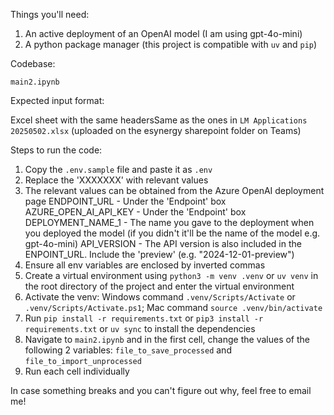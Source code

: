 Things you'll need:

1. An active deployment of an OpenAI model (I am using gpt-4o-mini)
2. A python package manager (this project is compatible with `uv` and `pip`)

Codebase:

`main2.ipynb`

Expected input format:

Excel sheet with the same headersSame as the ones in `LM Applications 20250502.xlsx` (uploaded on the esynergy sharepoint folder on Teams)

Steps to run the code:

1. Copy the `.env.sample` file and paste it as `.env`
2. Replace the 'XXXXXXX' with relevant values
3. The relevant values can be obtained from the Azure OpenAI deployment page
   ENDPOINT_URL - Under the 'Endpoint' box
   AZURE_OPEN_AI_API_KEY - Under the 'Endpoint' box
   DEPLOYMENT_NAME_1 - The name you gave to the deployment when you deployed the model (if you didn't it'll be the name of the model e.g. gpt-4o-mini)
   API_VERSION - The API version is also included in the ENPOINT_URL. Include the 'preview' (e.g. "2024-12-01-preview")
4. Ensure all env variables are enclosed by inverted commas
5. Create a virtual environment using `python3 -m venv .venv` or `uv venv` in the root directory of the project and enter the virtual environment
6. Activate the venv: Windows command `.venv/Scripts/Activate` or `.venv/Scripts/Activate.ps1`; Mac command `source .venv/bin/activate`
7. Run `pip install -r requirements.txt` or `pip3 install -r requirements.txt` or `uv sync` to install the dependencies
8. Navigate to `main2.ipynb` and in the first cell, change the values of the following 2 variables: `file_to_save_processed` and `file_to_import_unprocessed`
9. Run each cell individually

In case something breaks and you can't figure out why, feel free to email me!
